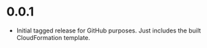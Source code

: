 # 0.0.1
* Initial tagged release for GitHub purposes. Just includes the built CloudFormation template. 